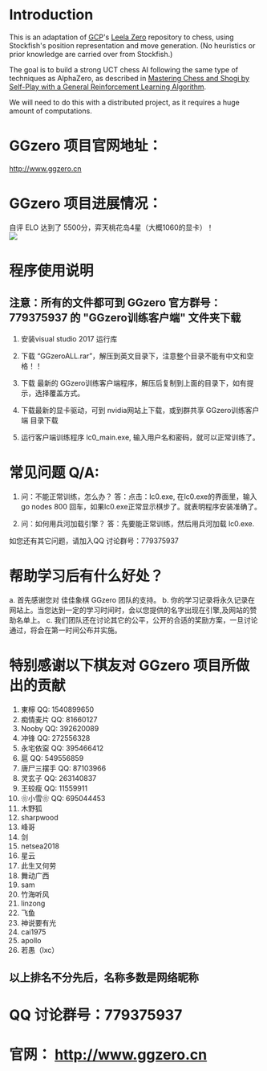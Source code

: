 

# Introduction

This is an adaptation of [GCP](https://github.com/gcp)'s [Leela Zero](https://github.com/gcp/leela-zero/) repository to chess, using Stockfish's position representation and move generation. (No heuristics or prior knowledge are carried over from Stockfish.)

The goal is to build a strong UCT chess AI following the same type of techniques as AlphaZero, as described in [Mastering Chess and Shogi by Self-Play with a General Reinforcement Learning Algorithm](https://arxiv.org/abs/1712.01815).

We will need to do this with a distributed project, as it requires a huge amount of computations.

# GGzero 项目官网地址：

http://www.ggzero.cn

# GGzero 项目进展情况：

  自评 ELO 达到了 5500分，弈天桃花岛4星（大概1060的显卡）！  
  ![](https://github.com/leedavid/leela-chess-to-Chinese-Chess/blob/master/total-elo.jpg)

# 程序使用说明

  ## 注意：所有的文件都可到 GGzero 官方群号：779375937 的 "GGzero训练客户端" 文件夹下载

1. 安装visual studio 2017 运行库

2. 下载 “GGzeroALL.rar”，解压到英文目录下，注意整个目录不能有中文和空格！！

3. 下载 最新的 GGzero训练客户端程序，解压后复制到上面的目录下，如有提示，选择覆盖方式。

4. 下载最新的显卡驱动，可到 nvidia网站上下载，或到群共享 GGzero训练客户端 目录下载

5. 运行客户端训练程序 lc0_main.exe, 输入用户名和密码，就可以正常训练了。


# 常见问题 Q/A:

1.  问：不能正常训练，怎么办？
    答：点击：lc0.exe, 在lc0.exe的界面里，输入 go nodes 800 回车，如果lc0.exe正常显示棋步了。就表明程序安装准确了。
    
2.  问：如何用兵河加载引擎？
    答：先要能正常训练，然后用兵河加载 lc0.exe.  

如您还有其它问题，请加入QQ 讨论群号：779375937 


# 帮助学习后有什么好处？
a. 首先感谢您对 	佳佳象棋 GGzero 团队的支持。
b. 你的学习记录将永久记录在网站上。当您达到一定的学习时间时，会以您提供的名字出现在引擎,及网站的赞助名单上。
c. 我们团队还在讨论其它的公平，公开的合适的奖励方案，一旦讨论通过，将会在第一时间公布并实施。

# 特别感谢以下棋友对 GGzero 项目所做出的贡献

 

1. 東檸 QQ: 1540899650
2. 痴情麦片 QQ: 81660127
3. Nooby QQ: 392620089
4. 冲锋 QQ: 272556328
5. 永宅依寍 QQ: 395466412
6. 扈 QQ: 549556859
7. 唐尸三摆手 QQ: 87103966
8. 灵玄子 QQ: 263140837
9. 王较瘦 QQ: 11559911
10. ❀小雪❀ QQ: 695044453
11. 木野狐
12. sharpwood
13. 峰哥
14. 剑
15. netsea2018
16. 星云
17. 此生又何劳
18. 舞动广西
19. sam
20. 竹海听风
21. linzong
22. 飞鱼
23. 神说要有光
24. cai1975
25. apollo
26. 若愚（lxc）



## 以上排名不分先后，名称多数是网络昵称

# QQ 讨论群号：779375937
# 官网： http://www.ggzero.cn
